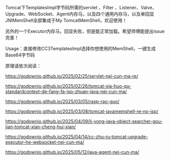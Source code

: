 Tomcat下TemplatesImpl字节码所需的servlet 、Filter 、Listener、Valve、Upgrade、WebSocket、Agent内存马，以及四个通用内存马，以及单回显JNIMemShell全部集成于My TomcatMemShell，欢迎使用！

另外的一个Executor内存马，回显失败，但是能正常加载。希望师傅能提出issue完善！

Usage：直接修改CC3TemplatesImpl选择你想使用的MemShell，一键生成Base64字节码

原理请依次阅读：

https://godownio.github.io/2025/02/25/servlet-nei-cun-ma-re/

https://godownio.github.io/2025/02/26/tomcat-xia-huo-qu-standardcontext-de-fang-fa-jsp-zhuan-java-nei-cun-ma/

https://godownio.github.io/2025/03/05/rasp-rao-guo/

https://godownio.github.io/2025/03/08/tomcat-javamemshell-re-no-jsp/

https://godownio.github.io/2025/04/09/li-yong-java-object-searcher-gou-jian-tomcat-xian-cheng-hui-xian/

https://godownio.github.io/2025/04/14/cc-zhu-ru-tomcat-upgrade-executor-he-websocket-nei-cun-ma/

https://godownio.github.io/2025/05/12/java-agent-nei-cun-ma/

